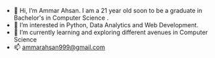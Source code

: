- 👋 Hi, I’m Ammar Ahsan. I am a 21 year old soon to be a graduate in Bachelor's in Computer Science .
- 👀 I’m interested in Python, Data Analytics and Web Development.
- 🌱 I’m currently learning and exploring different avenues in Computer Science
- 📫 ammarahsan999@gmail.com

<!---
ahsanammar-code/ahsanammar-code is a ✨ special ✨ repository because its `README.md` (this file) appears on your GitHub profile.
You can click the Preview link to take a look at your changes.
--->
